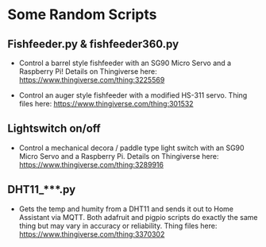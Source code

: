 # Some Random Scripts

## Fishfeeder.py & fishfeeder360.py

- Control a barrel style fishfeeder with an SG90 Micro Servo and a Raspberry Pi! Details on Thingiverse here: https://www.thingiverse.com/thing:3225569

- Control an auger style fishfeeder with a modified HS-311 servo. Thing files here: https://www.thingiverse.com/thing:301532

## Lightswitch on/off

- Control a mechanical decora / paddle type light switch with an SG90 Micro Servo and a Raspberry Pi. Details on Thingiverse here: https://www.thingiverse.com/thing:3289916

## DHT11_***.py

- Gets the temp and humity from a DHT11 and sends it out to Home Assistant via MQTT. Both adafruit and pigpio scripts do exactly the same thing but may vary in accuracy or reliability. Thing files here: https://www.thingiverse.com/thing:3370302

